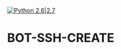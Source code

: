 [![Python 2.6|2.7](https://img.shields.io/badge/python-2.6|2.7-yellow.svg)](https://www.python.org/)
# BOT-SSH-CREATE
